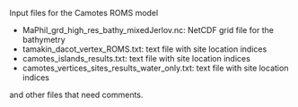 Input files for the Camotes ROMS model

* MaPhil_grd_high_res_bathy_mixedJerlov.nc: NetCDF grid file for the bathymetry
* tamakin_dacot_vertex_ROMS.txt: text file with site location indices
* camotes_islands_results.txt: text file with site location indices
* camotes_vertices_sites_results_water_only.txt: text file with site location indices

and other files that need comments.

